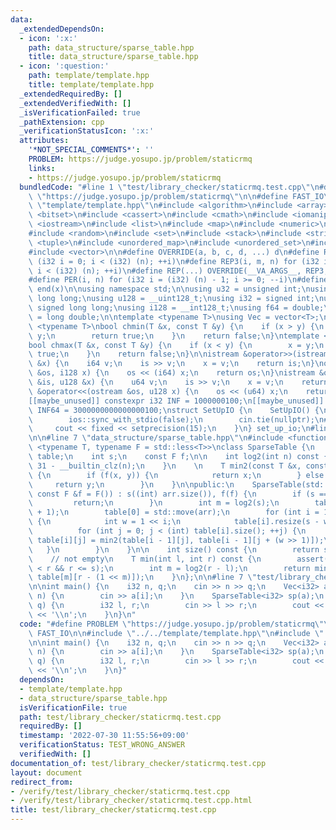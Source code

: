 ```yaml
---
data:
  _extendedDependsOn:
  - icon: ':x:'
    path: data_structure/sparse_table.hpp
    title: data_structure/sparse_table.hpp
  - icon: ':question:'
    path: template/template.hpp
    title: template/template.hpp
  _extendedRequiredBy: []
  _extendedVerifiedWith: []
  _isVerificationFailed: true
  _pathExtension: cpp
  _verificationStatusIcon: ':x:'
  attributes:
    '*NOT_SPECIAL_COMMENTS*': ''
    PROBLEM: https://judge.yosupo.jp/problem/staticrmq
    links:
    - https://judge.yosupo.jp/problem/staticrmq
  bundledCode: "#line 1 \"test/library_checker/staticrmq.test.cpp\"\n#define PROBLEM\
    \ \"https://judge.yosupo.jp/problem/staticrmq\"\n\n#define FAST_IO\n\n#line 1\
    \ \"template/template.hpp\"\n#include <algorithm>\n#include <array>\n#include\
    \ <bitset>\n#include <cassert>\n#include <cmath>\n#include <iomanip>\n#include\
    \ <iostream>\n#include <list>\n#include <map>\n#include <numeric>\n#include <queue>\n\
    #include <random>\n#include <set>\n#include <stack>\n#include <string>\n#include\
    \ <tuple>\n#include <unordered_map>\n#include <unordered_set>\n#include <utility>\n\
    #include <vector>\n\n#define OVERRIDE(a, b, c, d, ...) d\n#define REP2(i, n) for\
    \ (i32 i = 0; i < (i32) (n); ++i)\n#define REP3(i, m, n) for (i32 i = (i32) (m);\
    \ i < (i32) (n); ++i)\n#define REP(...) OVERRIDE(__VA_ARGS__, REP3, REP2)(__VA_ARGS__)\n\
    #define PER(i, n) for (i32 i = (i32) (n) - 1; i >= 0; --i)\n#define ALL(x) begin(x),\
    \ end(x)\n\nusing namespace std;\n\nusing u32 = unsigned int;\nusing u64 = unsigned\
    \ long long;\nusing u128 = __uint128_t;\nusing i32 = signed int;\nusing i64 =\
    \ signed long long;\nusing i128 = __int128_t;\nusing f64 = double;\nusing f80\
    \ = long double;\n\ntemplate <typename T>\nusing Vec = vector<T>;\n\ntemplate\
    \ <typename T>\nbool chmin(T &x, const T &y) {\n    if (x > y) {\n        x =\
    \ y;\n        return true;\n    }\n    return false;\n}\ntemplate <typename T>\n\
    bool chmax(T &x, const T &y) {\n    if (x < y) {\n        x = y;\n        return\
    \ true;\n    }\n    return false;\n}\n\nistream &operator>>(istream &is, i128\
    \ &x) {\n    i64 v;\n    is >> v;\n    x = v;\n    return is;\n}\nostream &operator<<(ostream\
    \ &os, i128 x) {\n    os << (i64) x;\n    return os;\n}\nistream &operator>>(istream\
    \ &is, u128 &x) {\n    u64 v;\n    is >> v;\n    x = v;\n    return is;\n}\nostream\
    \ &operator<<(ostream &os, u128 x) {\n    os << (u64) x;\n    return os;\n}\n\n\
    [[maybe_unused]] constexpr i32 INF = 1000000100;\n[[maybe_unused]] constexpr i64\
    \ INF64 = 3000000000000000100;\nstruct SetUpIO {\n    SetUpIO() {\n#ifdef FAST_IO\n\
    \        ios::sync_with_stdio(false);\n        cin.tie(nullptr);\n#endif\n   \
    \     cout << fixed << setprecision(15);\n    }\n} set_up_io;\n#line 2 \"data_structure/sparse_table.hpp\"\
    \n\n#line 7 \"data_structure/sparse_table.hpp\"\n#include <functional>\n\ntemplate\
    \ <typename T, typename F = std::less<T>>\nclass SparseTable {\n    std::vector<std::vector<T>>\
    \ table;\n    int s;\n    const F f;\n\n    int log2(int n) const {\n        return\
    \ 31 - __builtin_clz(n);\n    }\n    \n    T min2(const T &x, const T &y) const\
    \ {\n        if (f(x, y)) {\n            return x;\n        } else {\n       \
    \     return y;\n        }\n    }\n\npublic:\n    SparseTable(std::vector<T> arr,\
    \ const F &f = F()) : s((int) arr.size()), f(f) {\n        if (s == 0) {\n   \
    \         return;\n        }\n        int m = log2(s);\n        table.resize(m\
    \ + 1);\n        table[0] = std::move(arr);\n        for (int i = 1; i <= m; ++i)\
    \ {\n            int w = 1 << i;\n            table[i].resize(s - w + 1);\n  \
    \          for (int j = 0; j < (int) table[i].size(); ++j) {\n               \
    \ table[i][j] = min2(table[i - 1][j], table[i - 1][j + (w >> 1)]);\n         \
    \   }\n        }\n    }\n\n    int size() const {\n        return s;\n    }\n\n\
    \    // not empty\n    T min(int l, int r) const {\n        assert(l >= 0 && l\
    \ < r && r <= s);\n        int m = log2(r - l);\n        return min2(table[m][l],\
    \ table[m][r - (1 << m)]);\n    }\n};\n\n#line 7 \"test/library_checker/staticrmq.test.cpp\"\
    \n\nint main() {\n    i32 n, q;\n    cin >> n >> q;\n    Vec<i32> a(n);\n    REP(i,\
    \ n) {\n        cin >> a[i];\n    }\n    SparseTable<i32> sp(a);\n    REP(qi,\
    \ q) {\n        i32 l, r;\n        cin >> l >> r;\n        cout << sp.min(l, r)\
    \ << '\\n';\n    }\n}\n"
  code: "#define PROBLEM \"https://judge.yosupo.jp/problem/staticrmq\"\n\n#define\
    \ FAST_IO\n\n#include \"../../template/template.hpp\"\n#include \"../../data_structure/sparse_table.hpp\"\
    \n\nint main() {\n    i32 n, q;\n    cin >> n >> q;\n    Vec<i32> a(n);\n    REP(i,\
    \ n) {\n        cin >> a[i];\n    }\n    SparseTable<i32> sp(a);\n    REP(qi,\
    \ q) {\n        i32 l, r;\n        cin >> l >> r;\n        cout << sp.min(l, r)\
    \ << '\\n';\n    }\n}"
  dependsOn:
  - template/template.hpp
  - data_structure/sparse_table.hpp
  isVerificationFile: true
  path: test/library_checker/staticrmq.test.cpp
  requiredBy: []
  timestamp: '2022-07-30 11:55:56+09:00'
  verificationStatus: TEST_WRONG_ANSWER
  verifiedWith: []
documentation_of: test/library_checker/staticrmq.test.cpp
layout: document
redirect_from:
- /verify/test/library_checker/staticrmq.test.cpp
- /verify/test/library_checker/staticrmq.test.cpp.html
title: test/library_checker/staticrmq.test.cpp
---
```

